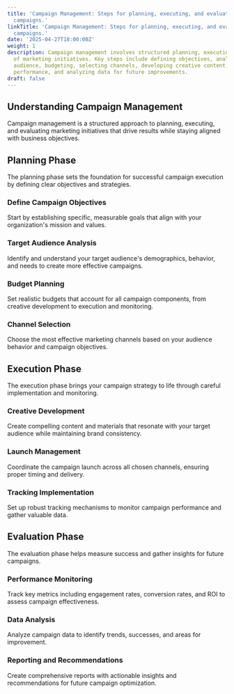 ```yaml
---
title: 'Campaign Management: Steps for planning, executing, and evaluating marketing
  campaigns.'
linkTitle: 'Campaign Management: Steps for planning, executing, and evaluating marketing
  campaigns.'
date: '2025-04-27T18:00:00Z'
weight: 1
description: Campaign management involves structured planning, execution, and evaluation
  of marketing initiatives. Key steps include defining objectives, analyzing the target
  audience, budgeting, selecting channels, developing creative content, monitoring
  performance, and analyzing data for future improvements.
draft: false
---
```



## Understanding Campaign Management

Campaign management is a structured approach to planning, executing, and evaluating marketing initiatives that drive results while staying aligned with business objectives.

## Planning Phase

The planning phase sets the foundation for successful campaign execution by defining clear objectives and strategies.

### Define Campaign Objectives

Start by establishing specific, measurable goals that align with your organization's mission and values.

### Target Audience Analysis

Identify and understand your target audience's demographics, behavior, and needs to create more effective campaigns.

### Budget Planning

Set realistic budgets that account for all campaign components, from creative development to execution and monitoring.

### Channel Selection

Choose the most effective marketing channels based on your audience behavior and campaign objectives.

## Execution Phase

The execution phase brings your campaign strategy to life through careful implementation and monitoring.

### Creative Development

Create compelling content and materials that resonate with your target audience while maintaining brand consistency.

### Launch Management

Coordinate the campaign launch across all chosen channels, ensuring proper timing and delivery.

### Tracking Implementation

Set up robust tracking mechanisms to monitor campaign performance and gather valuable data.

## Evaluation Phase

The evaluation phase helps measure success and gather insights for future campaigns.

### Performance Monitoring

Track key metrics including engagement rates, conversion rates, and ROI to assess campaign effectiveness.

### Data Analysis

Analyze campaign data to identify trends, successes, and areas for improvement.

### Reporting and Recommendations

Create comprehensive reports with actionable insights and recommendations for future campaign optimization.